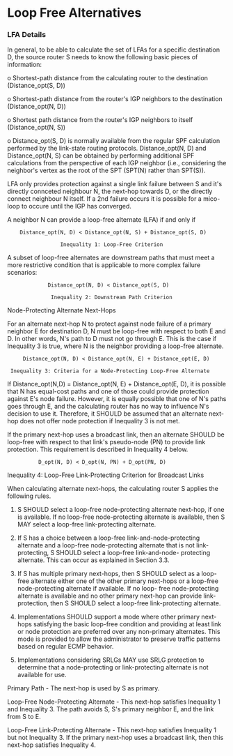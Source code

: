 # Loop Free Alternatives


### LFA Details


   In general, to be able to calculate the set of LFAs for a specific
   destination D, the source router S needs to know the following basic pieces
   of information:

   o  Shortest-path distance from the calculating router to the
      destination (Distance_opt(S, D))

   o  Shortest-path distance from the router's IGP neighbors to the
      destination (Distance_opt(N, D))

   o  Shortest path distance from the router's IGP neighbors to itself
      (Distance_opt(N, S))

   o  Distance_opt(S, D) is normally available from the regular SPF
      calculation performed by the link-state routing protocols.
      Distance_opt(N, D) and Distance_opt(N, S) can be obtained by
      performing additional SPF calculations from the perspective of
      each IGP neighbor (i.e., considering the neighbor's vertex as the
      root of the SPT (SPT(N) rather than SPT(S)).


LFA only provides protection against a single link failure between S and it's directly connceted neighbour N, the next-hop towards D, or the directly connect neighbour N itself. If a 2nd failure occurs it is possible for a mico-loop to occure until the IGP has converged.

  A neighbor N can provide a loop-free alternate (LFA) if and only if

        Distance_opt(N, D) < Distance_opt(N, S) + Distance_opt(S, D)

                     Inequality 1: Loop-Free Criterion

   A subset of loop-free alternates are downstream paths that must meet
   a more restrictive condition that is applicable to more complex
   failure scenarios:

                 Distance_opt(N, D) < Distance_opt(S, D)

                  Inequality 2: Downstream Path Criterion




Node-Protecting Alternate Next-Hops

   For an alternate next-hop N to protect against node failure of a
   primary neighbor E for destination D, N must be loop-free with
   respect to both E and D.  In other words, N's path to D must not go
   through E.  This is the case if Inequality 3 is true, where N is the
   neighbor providing a loop-free alternate.

         Distance_opt(N, D) < Distance_opt(N, E) + Distance_opt(E, D)

     Inequality 3: Criteria for a Node-Protecting Loop-Free Alternate

   If Distance_opt(N,D) = Distance_opt(N, E) + Distance_opt(E, D), it is
   possible that N has equal-cost paths and one of those could provide
   protection against E's node failure.  However, it is equally possible
   that one of N's paths goes through E, and the calculating router has
   no way to influence N's decision to use it.  Therefore, it SHOULD be
   assumed that an alternate next-hop does not offer node protection if
   Inequality 3 is not met.



   If the primary next-hop uses a broadcast link, then an alternate
   SHOULD be loop-free with respect to that link's pseudo-node (PN) to
   provide link protection.  This requirement is described in Inequality
   4 below.

              D_opt(N, D) < D_opt(N, PN) + D_opt(PN, D)

   Inequality 4: Loop-Free Link-Protecting Criterion for Broadcast Links






   When calculating alternate next-hops, the calculating router S
   applies the following rules.

   1.  S SHOULD select a loop-free node-protecting alternate next-hop,
       if one is available.  If no loop-free node-protecting alternate
       is available, then S MAY select a loop-free link-protecting
       alternate.

   2.  If S has a choice between a loop-free link-and-node-protecting
       alternate and a loop-free node-protecting alternate that is not
       link-protecting, S SHOULD select a loop-free link-and-node-
       protecting alternate.  This can occur as explained in
       Section 3.3.

   3.  If S has multiple primary next-hops, then S SHOULD select as a
       loop-free alternate either one of the other primary next-hops or
       a loop-free node-protecting alternate if available.  If no loop-
       free node-protecting alternate is available and no other primary
       next-hop can provide link-protection, then S SHOULD select a
       loop-free link-protecting alternate.

   4.  Implementations SHOULD support a mode where other primary next-
       hops satisfying the basic loop-free condition and providing at
       least link or node protection are preferred over any non-primary
       alternates.  This mode is provided to allow the administrator to
       preserve traffic patterns based on regular ECMP behavior.

   5.  Implementations considering SRLGs MAY use SRLG protection to
       determine that a node-protecting or link-protecting alternate is
       not available for use.
       
   Primary Path -  The next-hop is used by S as primary.

   Loop-Free Node-Protecting Alternate -  This next-hop satisfies
      Inequality 1 and Inequality 3.  The path avoids S, S's primary
      neighbor E, and the link from S to E.

   Loop-Free Link-Protecting Alternate -  This next-hop satisfies
      Inequality 1 but not Inequality 3.  If the primary next-hop uses a
      broadcast link, then this next-hop satisfies Inequality 4.
